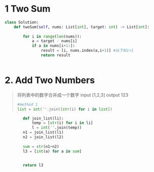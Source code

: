 # 1 Two Sum

```python
class Solution:
    def twoSum(self, nums: List[int], target: int) -> List[int]:
       
        for i in range(len(nums)):
            a = target - nums[i]
            if a in nums[i+1:]: 
                result = [i, nums.index(a,i+1)] #从下标i+1
                return result
        
```

# 2. Add Two Numbers

> 将列表中的数字合并成一个数字 input [1,2,3] output 123
>
> ```python
> #method 1
> list = int(''.join([str(i) for i in list])
> 
> ```
>
> 

```python
        def join_list(li):
            temp = [str(i) for i in li]
            l = int(''.join(temp))
        n1 = join_list(l1)
        n2 = join_list(l2)
        
        sum = str(n1+n2)
        l3 = [int(a) for a in sum]
        
        
        return l3
```

